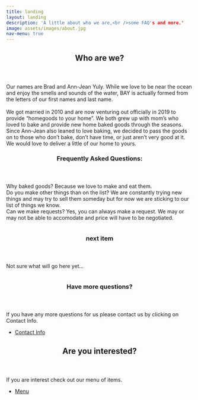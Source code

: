 ```yaml
---
title: landing
layout: landing
description: 'A little about who we are,<br />some FAQ's and more.'
image: assets/images/about.jpg
nav-menu: true
---
```


<!-- Main -->
<div id="main">

<!-- One -->
<section id="one">
	<div class="inner">
		<header class="major">
			<h2>Who are we?</h2>
		</header>
		<p>Our names are Brad and Ann-Jean Yuly. While we love to be near the ocean and enjoy the smells and sounds of the water, BAY is actually formed from the letters of our first names and last name. <br />
			<br />
			We got married in 2010 and are now venturing out officially in 2019 to provide “homegoods to your home”. We both grew up with mom’s who loved to bake and provide new home baked goods through the seasons. Since Ann-Jean also leaned to love baking, we decided to pass the goods on to those who don’t bake, don’t have time, or just aren’t very good at it. We would love to deliver a little of our home to yours.</p>
	</div>
</section>

<!-- Two -->
<section id="two" class="spotlights">
	<section>
		<!--<a href="generic.html" class="image">
			<img src="{% link assets/images/pic08.jpg %}" alt="" data-position="center center" />-->
		</a>
		<div class="content">
			<div class="inner">
				<header class="major">
					<h3>Frequently Asked Questions:</h3>  <!-- header title -->
				</header>
				<p>Why baked goods? Because we love to make and eat them. <br />
				Do you make other things than on the list? We are constantly trying new things and may try to sell them someday but for now we are sticking to our list of things we know. <br />
				Can we make requests? Yes, you can always make a request. We may or may not be able to accomodate and price will have to be negotiated.
				</p>
				<!--<ul class="actions">
					<li><a href="generic.html" class="button">Learn more</a></li>
				</ul> -->
			</div>
		</div>
	</section>
	<section>
		<a href="generic.html" class="image">
			<img src="{% link assets/images/pic09.jpg %}" alt="" data-position="top center" />
		</a>
		<div class="content">
			<div class="inner">
				<header class="major">
					<h3>next item</h3>  <!-- header title -->
				</header>
				<p>Not sure what will go here yet...</p>
				<!--<ul class="actions">
					<li><a href="generic.html" class="button">Learn more</a></li>
				</ul> -->
			</div>
		</div>
	</section> 
	<section>
		<a href="generic.html" class="image">
			<img src="{% link assets/images/pic10.jpg %}" alt="" data-position="25% 25%" />
		</a>
		<div class="content">
			<div class="inner">
				<header class="major">
					<h3>Have more questions?</h3>  <!-- header title -->
				</header>
				<p>If you have any more questions for us please contact us by clicking on Contact Info. </p>
				<ul class="actions">
					<li><a href="contact.html" class="button">Contact Info</a></li>  <!-- Change href to correct link -->
				</ul>
			</div>
		</div>
	</section>
</section>

<!-- Three -->
<section id="three">
	<div class="inner">
		<header class="major">
			<h2>Are you interested?</h2>
		</header>
		<p>If you are interest check out our menu of items.</p>
		<ul class="actions">
			<li><a href="menu.html" class="button">Menu</a></li> <!-- Change href to correct link -->
		</ul> 
	</div>
</section>

</div>
